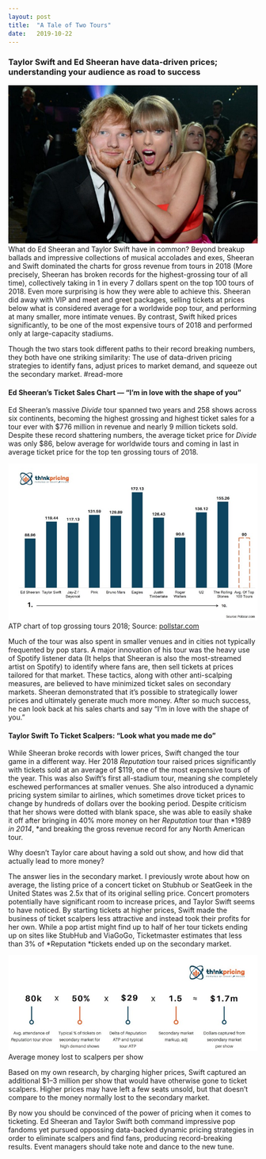 ```yaml
---
layout:	post
title:	"A Tale of Two Tours"
date:	2019-10-22
---
```


### Taylor Swift and Ed Sheeran have data-driven prices; understanding your audience as road to success

![](/img/1*A1Wzgr1NLomqf86qjptP6g.jpeg)
What do Ed Sheeran and Taylor Swift have in common? Beyond breakup ballads and impressive collections of musical accolades and exes, Sheeran and Swift dominated the charts for gross revenue from tours in 2018 (More precisely, Sheeran has broken records for the highest-grossing tour of all time), collectively taking in 1 in every 7 dollars spent on the top 100 tours of 2018. Even more surprising is how they were able to achieve this. Sheeran did away with VIP and meet and greet packages, selling tickets at prices below what is considered average for a worldwide pop tour, and performing at many smaller, more intimate venues. By contrast, Swift hiked prices significantly, to be one of the most expensive tours of 2018 and performed only at large-capacity stadiums.

Though the two stars took different paths to their record breaking numbers, they both have one striking similarity: The use of data-driven pricing strategies to identify fans, adjust prices to market demand, and squeeze out the secondary market.
#read-more

#### Ed Sheeran’s Ticket Sales Chart — “I’m in love with the shape of you”

Ed Sheeran’s massive *Divide* tour spanned two years and 258 shows across six continents, becoming the highest grossing and highest ticket sales for a tour ever with \$776 million in revenue and nearly 9 million tickets sold. Despite these record shattering numbers, the average ticket price for *Divide* was only $86, below average for worldwide tours and coming in last in average ticket price for the top ten grossing tours of 2018.

![](/img/1*wYNWd_qOdP6Zo8loJ-wk7w.jpeg)
ATP chart of top grossing tours 2018; Source: [pollstar.com](https://www.pollstar.com/Chart/2018/12/2018YearEndTop100WorldwideTours_697.pdf)

Much of the tour was also spent in smaller venues and in cities not typically frequented by pop stars. A major innovation of his tour was the heavy use of Spotify listener data (It helps that Sheeran is also the most-streamed artist on Spotify) to identify where fans are, then sell tickets at prices tailored for that market. These tactics, along with other anti-scalping measures, are believed to have minimized ticket sales on secondary markets. Sheeran demonstrated that it’s possible to strategically lower prices and ultimately generate much more money. After so much success, he can look back at his sales charts and say “I’m in love with the shape of you.”

#### Taylor Swift To Ticket Scalpers: “Look what you made me do”

While Sheeran broke records with lower prices, Swift changed the tour game in a different way. Her 2018 *Reputation* tour raised prices significantly with tickets sold at an average of $119, one of the most expensive tours of the year. This was also Swift’s first all-stadium tour, meaning she completely eschewed performances at smaller venues. She also introduced a dynamic pricing system similar to airlines, which sometimes drove ticket prices to change by hundreds of dollars over the booking period. Despite criticism that her shows were dotted with blank space, she was able to easily shake it off after bringing in 40% more money on her *Reputation* tour than *1989 *in 2014*, *and breaking the gross revenue record for any North American tour.

Why doesn’t Taylor care about having a sold out show, and how did that actually lead to more money?

The answer lies in the secondary market. I previously wrote about how on average, the listing price of a concert ticket on Stubhub or SeatGeek in the United States was 2.5x that of its original selling price. Concert promoters potentially have significant room to increase prices, and Taylor Swift seems to have noticed. By starting tickets at higher prices, Swift made the business of ticket scalpers less attractive and instead took their profits for her own. While a pop artist might find up to half of her tour tickets ending up on sites like StubHub and ViaGoGo, Ticketmaster estimates that less than 3% of *Reputation *tickets ended up on the secondary market.

![](/img/1*_RkrZMeZyJ0Y3Fi5nKSYqw.jpeg)
Average money lost to scalpers per show

Based on my own research, by charging higher prices, Swift captured an additional $1–3 million per show that would have otherwise gone to ticket scalpers. Higher prices may have left a few seats unsold, but that doesn’t compare to the money normally lost to the secondary market.

By now you should be convinced of the power of pricing when it comes to ticketing. Ed Sheeran and Taylor Swift both command impressive pop fandoms yet pursued oppossing data-backed dynamic pricing strategies in order to eliminate scalpers and find fans, producing record-breaking results. Event managers should take note and dance to the new tune.
  